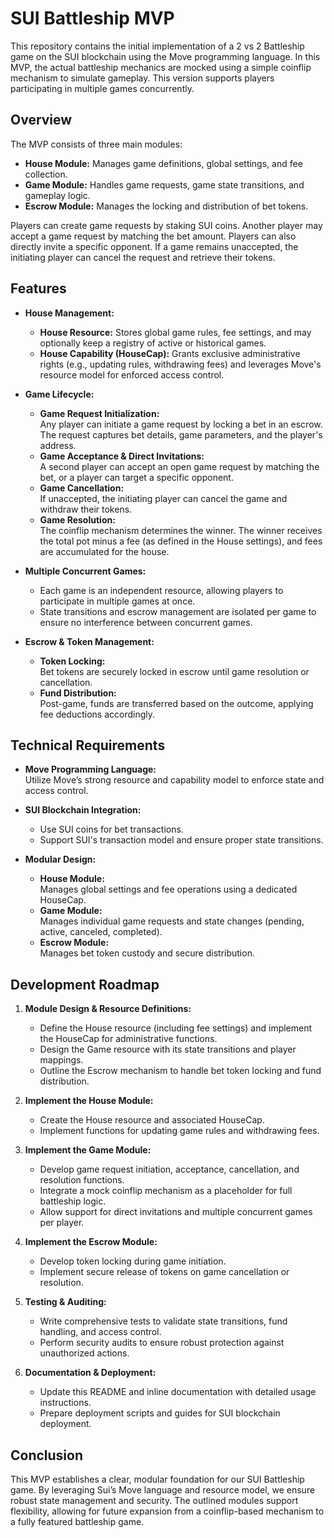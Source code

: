 # SUI Battleship MVP

This repository contains the initial implementation of a 2 vs 2 Battleship game on the SUI blockchain using the Move programming language. In this MVP, the actual battleship mechanics are mocked using a simple coinflip mechanism to simulate gameplay. This version supports players participating in multiple games concurrently.

## Overview

The MVP consists of three main modules:
- **House Module:** Manages game definitions, global settings, and fee collection.
- **Game Module:** Handles game requests, game state transitions, and gameplay logic.
- **Escrow Module:** Manages the locking and distribution of bet tokens.

Players can create game requests by staking SUI coins. Another player may accept a game request by matching the bet amount. Players can also directly invite a specific opponent. If a game remains unaccepted, the initiating player can cancel the request and retrieve their tokens.

## Features

- **House Management:**
  - **House Resource:** Stores global game rules, fee settings, and may optionally keep a registry of active or historical games.
  - **House Capability (HouseCap):** Grants exclusive administrative rights (e.g., updating rules, withdrawing fees) and leverages Move's resource model for enforced access control.

- **Game Lifecycle:**
  - **Game Request Initialization:**  
    Any player can initiate a game request by locking a bet in an escrow. The request captures bet details, game parameters, and the player's address.
  - **Game Acceptance & Direct Invitations:**  
    A second player can accept an open game request by matching the bet, or a player can target a specific opponent.
  - **Game Cancellation:**  
    If unaccepted, the initiating player can cancel the game and withdraw their tokens.
  - **Game Resolution:**  
    The coinflip mechanism determines the winner. The winner receives the total pot minus a fee (as defined in the House settings), and fees are accumulated for the house.

- **Multiple Concurrent Games:**
  - Each game is an independent resource, allowing players to participate in multiple games at once.
  - State transitions and escrow management are isolated per game to ensure no interference between concurrent games.

- **Escrow & Token Management:**
  - **Token Locking:**  
    Bet tokens are securely locked in escrow until game resolution or cancellation.
  - **Fund Distribution:**  
    Post-game, funds are transferred based on the outcome, applying fee deductions accordingly.

## Technical Requirements

- **Move Programming Language:**  
  Utilize Move’s strong resource and capability model to enforce state and access control.
  
- **SUI Blockchain Integration:**  
  - Use SUI coins for bet transactions.
  - Support SUI's transaction model and ensure proper state transitions.

- **Modular Design:**  
  - **House Module:**  
    Manages global settings and fee operations using a dedicated HouseCap.
  - **Game Module:**  
    Manages individual game requests and state changes (pending, active, canceled, completed).
  - **Escrow Module:**  
    Manages bet token custody and secure distribution.

## Development Roadmap

1. **Module Design & Resource Definitions:**
   - Define the House resource (including fee settings) and implement the HouseCap for administrative functions.
   - Design the Game resource with its state transitions and player mappings.
   - Outline the Escrow mechanism to handle bet token locking and fund distribution.

2. **Implement the House Module:**
   - Create the House resource and associated HouseCap.
   - Implement functions for updating game rules and withdrawing fees.

3. **Implement the Game Module:**
   - Develop game request initiation, acceptance, cancellation, and resolution functions.
   - Integrate a mock coinflip mechanism as a placeholder for full battleship logic.
   - Allow support for direct invitations and multiple concurrent games per player.

4. **Implement the Escrow Module:**
   - Develop token locking during game initiation.
   - Implement secure release of tokens on game cancellation or resolution.

5. **Testing & Auditing:**
   - Write comprehensive tests to validate state transitions, fund handling, and access control.
   - Perform security audits to ensure robust protection against unauthorized actions.

6. **Documentation & Deployment:**
   - Update this README and inline documentation with detailed usage instructions.
   - Prepare deployment scripts and guides for SUI blockchain deployment.

## Conclusion

This MVP establishes a clear, modular foundation for our SUI Battleship game. By leveraging Sui’s Move language and resource model, we ensure robust state management and security. The outlined modules support flexibility, allowing for future expansion from a coinflip-based mechanism to a fully featured battleship game.

